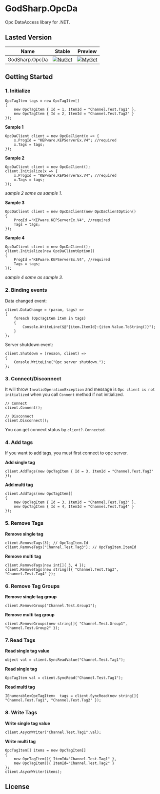 # GodSharp.OpcDa

Opc DataAccess libary for .NET.

## Lasted Version

|Name|Stable|Preview|
|---|---|---|
|GodSharp.OpcDa|[![NuGet](https://img.shields.io/nuget/v/GodSharp.OpcDa.svg?label=nuget&style=flat-square)](https://www.nuget.org/packages/GodSharp.OpcDa)|[![MyGet](https://img.shields.io/myget/godsharp/vpre/GodSharp.OpcDa.svg?label=myget&style=flat-square)](https://www.myget.org/Package/Details/godsharp?packageType=nuget&packageId=GodSharp.OpcDa)|

## Getting Started

### 1. Initialize

```
OpcTagItem tags = new OpcTagItem[] 
{
    new OpcTagItem { Id = 1, ItemId = "Channel.Test.Tag1" },
    new OpcTagItem { Id = 2, ItemId = "Channel.Test.Tag2" }
});
```

**Sample 1**
```
OpcDaClient client = new OpcDaClient(x => {
    x.ProgId = "KEPware.KEPServerEx.V4"; //required
    x.Tags = tags;
});
```

**Sample 2**
```
OpcDaClient client = new OpcDaClient();
client.Initialize(x => {
    x.ProgId = "KEPware.KEPServerEx.V4"; //required
    x.Tags = tags;
});
```

*sample 2 same as sample 1.*

**Sample 3**
```
OpcDaClient client = new OpcDaClient(new OpcDaClientOption()
{
    ProgId ="KEPware.KEPServerEx.V4", //required
    Tags = tags;
});
```

**Sample 4**
```
OpcDaClient client = new OpcDaClient();
client.Initialize(new OpcDaClientOption()
{
    ProgId ="KEPware.KEPServerEx.V4", //required
    Tags = tags;
});
```

*sample 4 same as sample 3.*

### 2. Binding events

Data changed event:

```
client.DataChange = (param, tags) =>
{
    foreach (OpcTagItem item in tags)
    {
        Console.WriteLine($@"{item.ItemId}:{item.Value.ToString()}");
    }
};
```

Server shutdown event:

```
client.Shutdown = (resaon, client) =>
{
    Console.WriteLine("Opc server shutdown.");
};
```

### 3. Connect/Disconnect

It will throw `InvalidOperationException` and message is `Opc client is not initialized` when you call `Connent` method if not initialized.

```
// Connect
client.Connent();

// Disconnect
client.Disconnect();
```

You can get connect status by `client?.Connected`.

### 4. Add tags

If you want to add tags, you must first connect to opc server.

**Add single tag**
```
client.AddTags(new OpcTagItem { Id = 3, ItemId = "Channel.Test.Tag3" });
```

**Add multi tag**
```
client.AddTags(new OpcTagItem[] 
{
    new OpcTagItem { Id = 3, ItemId = "Channel.Test.Tag3" },
    new OpcTagItem { Id = 4, ItemId = "Channel.Test.Tag4" }
});
```

### 5. Remove Tags

**Remove single tag**
```
client.RemoveTags(3); // OpcTagItem.Id
client.RemoveTags("Channel.Test.Tag3"); // OpcTagItem.ItemId
```

**Remove multi tag**
```
client.RemoveTags(new int[]{ 3, 4 });
client.RemoveTags(new string[]{ "Channel.Test.Tag3", "Channel.Test.Tag4" });
```

### 6. Remove Tag Groups

**Remove single tag group**

```
client.RemoveGroup("Channel.Test.Group1");
```

**Remove multi tag group**

```
client.RemoveGroups(new string[]{ "Channel.Test.Group1", "Channel.Test.Group2" });
```

### 7. Read Tags

**Read single tag value**

```
object val = client.SyncReadValue("Channel.Test.Tag1");
```

**Read single tag**

```
OpcTagItem val = client.SyncRead("Channel.Test.Tag1");
```

**Read multi tag**

```
IEnumerable<OpcTagItem>  tags = client.SyncRead(new string[]{ "Channel.Test.Tag1", "Channel.Test.Tag2" });
```
### 8. Write Tags

**Write single tag value**

```
client.AsycnWriter("Channel.Test.Tag1",val);
```

**Write multi tag**

```
OpcTagItem[] items = new OpcTagItem[]
{
    new OpcTagItem(){ ItemId="Channel.Test.Tag1" },
    new OpcTagItem(){ ItemId="Channel.Test.Tag2" }
};
client.AsycnWriter(items);
```

## License

